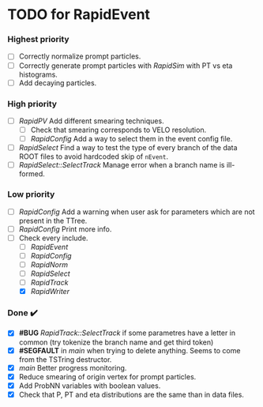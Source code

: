 # TODO for RapidEvent

### Highest priority

- [ ] Correctly normalize prompt particles.
- [ ] Correctly generate prompt particles with _RapidSim_ with PT vs eta
histograms.
- [ ] Add decaying particles.

### High priority

- [ ] _RapidPV_ Add different smearing techniques.
    - [ ] Check that smearing corresponds to VELO resolution.
    - [ ] _RapidConfig_ Add a way to select them in the event config file.
- [ ] _RapidSelect_ Find a way to test the type of every branch of the data
ROOT files to avoid hardcoded skip of `nEvent`.
- [ ] _RapidSelect::SelectTrack_ Manage error when a branch name is ill-formed.

### Low priority

- [ ] _RapidConfig_ Add a warning when user ask for parameters which are not
present in the TTree.
- [ ] _RapidConfig_ Print more info.
- [ ] Check every include.
    - [ ] _RapidEvent_
    - [ ] _RapidConfig_
    - [ ] _RapidNorm_
    - [ ] _RapidSelect_
    - [ ] _RapidTrack_
    - [x] _RapidWriter_

### Done :heavy_check_mark:

- [x] **#BUG** _RapidTrack::SelectTrack_ if some parametres have a letter in
common (try tokenize the branch name and get third token)
- [x] **#SEGFAULT** in _main_ when trying to delete anything. Seems to come
from the TSTring destructor.
- [x] _main_ Better progress monitoring.
- [x] Reduce smearing of origin vertex for prompt particles.
- [x] Add ProbNN variables with boolean values.
- [x] Check that P, PT and eta distributions are the same than in data files.
